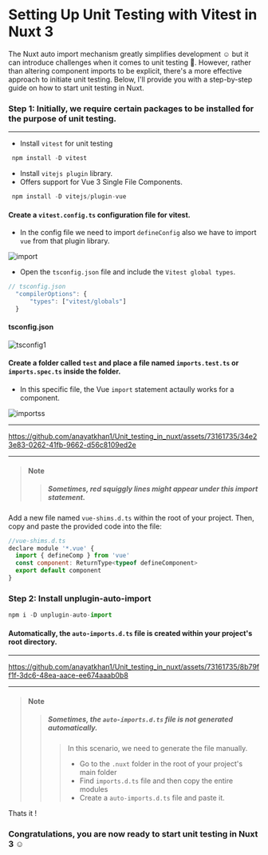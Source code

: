 # Setting Up Unit Testing with Vitest in Nuxt 3

<p> The Nuxt auto import mechanism greatly simplifies development ☺️ but it can introduce challenges when it comes to unit testing 🥹. 
However, rather than altering component imports to be explicit, there's a more effective approach to initiate unit testing. 
Below, I'll provide you with a step-by-step guide on how to start unit testing in Nuxt. </p>


### Step 1: Initially, we require certain packages to be installed for the purpose of unit testing.

----------
- Install `vitest` for unit testing
  
 ```js
  npm install -D vitest
  ```
- Install `vitejs plugin` library. 
- Offers support for Vue 3 Single File Components.

 ```js
  npm install -D vitejs/plugin-vue
  ```

#### Create a `vitest.config.ts` configuration file for vitest.

 - In the config file we need to import `defineConfig` also we have to import `vue` from that plugin library.
  
![import](https://github.com/anayatkhan1/oneheadlight/assets/73161735/63317623-993a-4e16-8ce6-84acf20d3df0)

  - Open the `tsconfig.json` file and include the `Vitest global types`.
  
  ```js
  // tsconfig.json
    "compilerOptions": {
        "types": ["vitest/globals"]
    }
```
   #### tsconfig.json
    
  ![tsconfig1](https://github.com/anayatkhan1/oneheadlight/assets/73161735/c63c39f8-0a08-4539-bce4-1b30f96e99cc)
  

#### Create a folder called `test` and place a file named `imports.test.ts` or `imports.spec.ts` inside the folder.

- In this specific file, the Vue `import` statement actaully works for a component.
  
 ![importss](https://github.com/anayatkhan1/oneheadlight/assets/73161735/8de72fc8-03cd-4646-9733-5b56f162f61a)
 
---

https://github.com/anayatkhan1/Unit_testing_in_nuxt/assets/73161735/34e23e83-0262-41fb-9662-d56c8109ed2e

---
> #### **Note**
> > ##### Sometimes, red squiggly lines might appear under this import statement.

  Add a new file named `vue-shims.d.ts` within the root of your project. Then, copy and paste the provided code into the file:
   
  ```js
  //vue-shims.d.ts
  declare module '*.vue' {
    import { defineComp } from 'vue'
    const component: ReturnType<typeof defineComponent>
    export default component
  }
  ```

### Step 2: Install unplugin-auto-import 
  
 ```js
 npm i -D unplugin-auto-import
```

#### Automatically, the `auto-imports.d.ts` file is created within your project's root directory. 

---

https://github.com/anayatkhan1/Unit_testing_in_nuxt/assets/73161735/8b79ff1f-3dc6-48ea-aace-ee674aaab0b8

---
> #### **Note**
> > ##### Sometimes, the `auto-imports.d.ts` file is not generated automatically.
> > > In this scenario, we need to generate the file manually.
> > > - Go to the `.nuxt` folder in the root of your project's main folder
> > > - Find `imports.d.ts` file and then copy the entire modules
> > > - Create a `auto-imports.d.ts` file and paste it.

Thats it !

### Congratulations, you are now ready to start unit testing in Nuxt 3 ☺️
